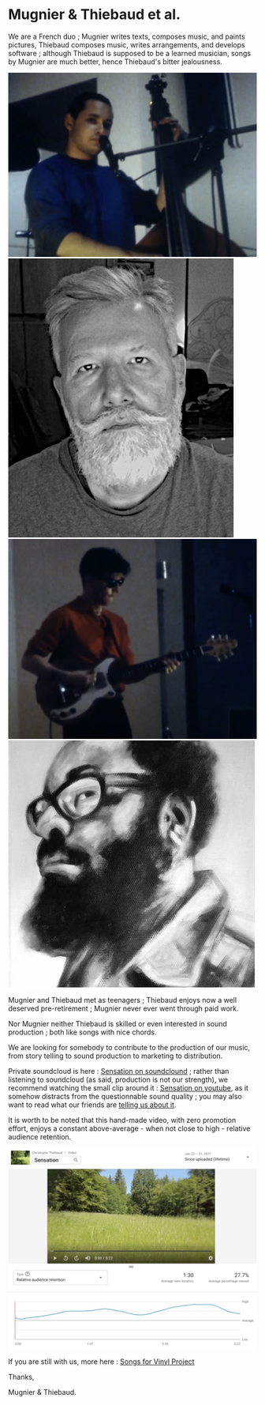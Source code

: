 # Mugnier & Thiebaud et al.

We are a French duo ; Mugnier writes texts, composes music, and paints pictures, Thiebaud composes music, writes arrangements, and develops software ; although Thiebaud is supposed to be a learned musician, songs by Mugnier are much better, hence Thiebaud's bitter jealousness.

<div class="row mb-2"><div class="col">

<img src="Mugnier.jpg" alt="Mugnier" class="img-fluid mb-2">
<img src="Thiebaud2.jpg" alt="Thiebaud" class="img-fluid">

</div><div class="col">

<img src="Thiebaud.jpg" alt="Thiebaud" class="img-fluid mb-2">
<img src="Mugnier2.jpg" alt="Mugnier" class="img-fluid float-end">

</div></div>

Mugnier and Thiebaud met as teenagers ; Thiebaud enjoys now a well deserved pre-retirement ; Mugnier never ever went through paid work.

Nor Mugnier neither Thiebaud is skilled or even interested in sound production ; both like songs with nice chords.

We are looking for somebody to contribute to the production of our music, from story telling to sound production to marketing to distribution.

Private soundcloud is here : 
[Sensation on soundclound](https://soundcloud.com/christophe-thiebaud/sensation-new-mix/s-oyXVmEq51cf)
; rather than listening to soundcloud (as said, production is not our strength), we recommend watching the small clip around it :
[Sensation on youtube](https://youtu.be/tkK7Bi7c7Wc), as it somehow distracts from the questionnable sound quality ; you may also want to read what our friends are [telling us about it](https://www.facebook.com/christophe.thiebaud/posts/10158927764709593).

It is worth to be noted that this hand-made video, with zero promotion effort, enjoys a constant above-average - when not close to high - relative audience retention.

![Relative audience retention](relative_audience_retention.jpg)

If you are still with us, more here : [Songs for Vinyl Project](https://aequologica.net/vinyl/)

Thanks, 

Mugnier & Thiebaud.


